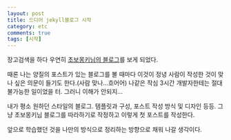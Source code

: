 ```yaml
---
layout: post
title: 드디어 jekyll블로그 시작
category: etc
comments: true
tags: [시작]
---
```




장고검색을 하다 우연히 [초보몽키님의 블로그](https://wayhome25.github.io)를 보게 되었다.

때론 나는 양질의 포스트가 있는 블로그를 볼 때마다 이것이 정녕 사람이 작성한 것이 맞나 싶은 의문이 들기도 한다.(사람 맞나…흐어어) 나같은 작심 3시간 개발자한테는 절대 불가능한 일이었을 터. 그러니 이해가 안되지...

내가 평소 원하던 스타일의 블로그. 템플릿과 구성, 포스트 작성 방식 및 디자인 등등. 그냥 초보몽키님 블로그를 따라하기로 작정하고 이렇게 첫 포스트를 작성한다.

앞으로 학습했던 것을 나만의 방식으로 정리하는 방향으로 채워 나갈 생각이다.